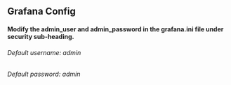 ## Grafana Config

#### Modify the admin_user and admin_password in the grafana.ini file under security sub-heading.

###### Default username: admin

###### Default password: admin
